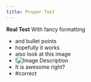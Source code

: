 ```yaml
---
title: Proper Test
---
```

**Real Test**
With fancy formatting
- and bullet points
- hopefully it works
- also look at this image
- !![Image Description](../images/Pasted%20image%2020250125210536.png)
- It is awesome right?
- #correct